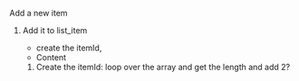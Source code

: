 Add a new item

1. Add it to list_item

   - create the itemId,
   - Content

   1. Create the itemId:
      loop over the array and get the length and add 2?
